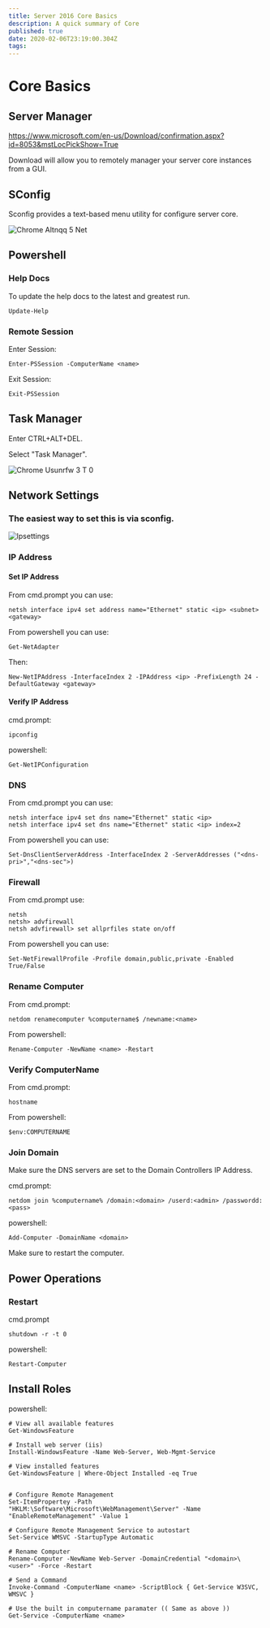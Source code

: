 ```yaml
---
title: Server 2016 Core Basics
description: A quick summary of Core
published: true
date: 2020-02-06T23:19:00.304Z
tags: 
---
```


# Core Basics

## Server Manager

https://www.microsoft.com/en-us/Download/confirmation.aspx?id=8053&mstLocPickShow=True

Download will allow you to remotely manager your server core instances from a GUI.

## SConfig

Sconfig provides a text-based menu utility for configure server core. 

![Chrome Altnqq 5 Net](/uploads/chrome-altnqq-5-net.png "Chrome Altnqq 5 Net")


## Powershell

### Help Docs

To update the help docs to the latest and greatest run.
```
Update-Help
```


### Remote Session

Enter Session:
```
Enter-PSSession -ComputerName <name>
```
Exit Session:
```
Exit-PSSession
```

## Task Manager

Enter CTRL+ALT+DEL.

Select "Task Manager".

![Chrome Usunrfw 3 T 0](/uploads/chrome-usunrfw-3-t-0.png "Chrome Usunrfw 3 T 0")

## Network Settings

### The easiest way to set this is via sconfig.

![Ipsettings](/uploads/ipsettings.png "Ipsettings")


### IP Address

#### Set IP Address

From cmd.prompt you can use:

```
netsh interface ipv4 set address name="Ethernet" static <ip> <subnet> <gateway>
```

From powershell you can use:

```
Get-NetAdapter
```
Then:
```
New-NetIPAddress -InterfaceIndex 2 -IPAddress <ip> -PrefixLength 24 -DefaultGateway <gateway>
```

#### Verify IP Address

cmd.prompt:

```
ipconfig
```

powershell:
```
Get-NetIPConfiguration
```


### DNS 

From cmd.prompt you can use:

```
netsh interface ipv4 set dns name="Ethernet" static <ip>
netsh interface ipv4 set dns name="Ethernet" static <ip> index=2
```

From powershell you can use:

```
Set-DnsClientServerAddress -InterfaceIndex 2 -ServerAddresses ("<dns-pri>","<dns-sec">)
```

### Firewall

From cmd.prompt use:

```
netsh
netsh> advfirewall
netsh advfirewall> set allprfiles state on/off
```

From powershell you can use:

```
Set-NetFirewallProfile -Profile domain,public,private -Enabled True/False
```

### Rename Computer

From cmd.prompt:

```
netdom renamecomputer %computername$ /newname:<name>
```

From powershell:
```
Rename-Computer -NewName <name> -Restart
```

### Verify ComputerName

From cmd.prompt:

```
hostname
```

From powershell:
```
$env:COMPUTERNAME
```

### Join Domain

Make sure the DNS servers are set to the Domain Controllers IP Address.


cmd.prompt:
```
netdom join %computername% /domain:<domain> /userd:<admin> /passwordd:<pass>
```

powershell:
```
Add-Computer -DomainName <domain>
```

Make sure to restart the computer.

## Power Operations

### Restart

cmd.prompt
```
shutdown -r -t 0 
```

powershell:
```
Restart-Computer
```

## Install Roles
powershell:
```
# View all available features
Get-WindowsFeature

# Install web server (iis)
Install-WindowsFeature -Name Web-Server, Web-Mgmt-Service

# View installed features
Get-WindowsFeature | Where-Object Installed -eq True


# Configure Remote Management
Set-ItemPropertey -Path "HKLM:\Software\Microsoft\WebManagement\Server" -Name "EnableRemoteManagement" -Value 1

# Configure Remote Management Service to autostart
Set-Service WMSVC -StartupType Automatic

# Rename Computer
Rename-Computer -NewName Web-Server -DomainCredential "<domain>\<user>" -Force -Restart

# Send a Command
Invoke-Command -ComputerName <name> -ScriptBlock { Get-Service W3SVC, WMSVC }

# Use the built in computername paramater (( Same as above ))
Get-Service -ComputerName <name>
```